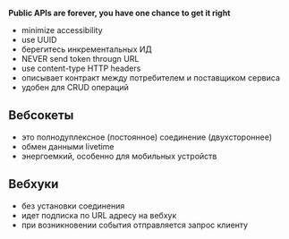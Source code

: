 **Public APIs are forever, you have one chance to get it right**
- minimize accessibility
- use UUID
- берегитесь инкрементальных ИД
- NEVER send token througn URL
- use content-type HTTP headers
- описывает контракт между потребителем и поставщиком сервиса
- удобен для CRUD операций

## Вебсокеты 
- это полнодуплексное (постоянное) соединение (двухстороннее)
- обмен данными livetime
- энергоемкий, особенно для мобильных устройств

## Вебхуки
- без установки соединения
- идет подписка по URL адресу на вебхук
- при возникновении события отправляется запрос клиенту
